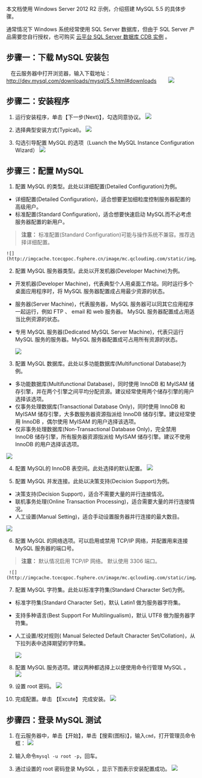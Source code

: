 本文档使用 Windows Server 2012 R2 示例，介绍搭建 MySQL 5.5 的具体步骤。

通常情况下 Windows 系统经常使用 SQL Server 数据库，但由于 SQL Server 产品需要您自行授权，也可购买 [云平台 SQL Server 数据库 CDB 实例](/product/sqlserver.html) 。

## 步骤一：下载 MySQL 安装包
&nbsp;&nbsp;&nbsp;在云服务器中打开浏览器，输入下载地址：http://dev.mysql.com/downloads/mysql/5.5.html#downloads
&nbsp;&nbsp;&nbsp;&nbsp;&nbsp;&nbsp;&nbsp;![](http://imgcache.tcecqpoc.fsphere.cn/image/mc.qcloudimg.com/static/img/b1da1513321247e0daf1163f529d4cd9/image.png)

## 步骤二：安装程序
 1. 运行安装程序，单击【下一步(Next)】，勾选同意协议。
![](http://imgcache.tcecqpoc.fsphere.cn/image/mc.qcloudimg.com/static/img/8dd2fc106b09c3538c1dd407c02adea4/image.png)
 
 2. 选择典型安装方式(Typical)。
![](http://imgcache.tcecqpoc.fsphere.cn/image/mc.qcloudimg.com/static/img/9f45d5441da017feca7eb9bdc11260fd/image.png)

 3. 勾选引导配置 MySQL 的选项（Luanch the MySQL Instance Configuration Wizard）
	![](http://imgcache.tcecqpoc.fsphere.cn/image/mc.qcloudimg.com/static/img/1a6b6ad499c0c00d294d6f24d5ee1645/image.png)

## 步骤三：配置 MySQL


 1. 配置 MySQL 的类型。此处以详细配置(Detailed Configuration)为例。
  - 详细配置(Detailed Configuration)，适合想要更加细粒度控制服务器配置的高级用户。
  - 标准配置(Standard Configuration)，适合想要快速启动 MySQL而不必考虑服务器配置的新用户。
 
 > **注意：**
 > 标准配置(Standard Configuration)可能与操作系统不兼容。推荐选择详细配置。

	![](http://imgcache.tcecqpoc.fsphere.cn/image/mc.qcloudimg.com/static/img/434424a84d76f9492c511f567ae2d03f/image.png)
 
 2.  配置 MySQL 服务器类型。此处以开发机器(Developer Machine)为例。
  - 开发机器(Developer Machine)，代表典型个人用桌面工作站。同时运行多个桌面应用程序时，将 MySQL 服务器配置成占用最少资源的状态。
  - 服务器(Server Machine)，代表服务器，MySQL 服务器可以同其它应用程序一起运行，例如 FTP 、 email 和 web 服务器。 MySQL 服务器配置成占用适当比例资源的状态。
  - 专用 MySQL 服务器(Dedicated MySQL Server Machine)，代表只运行 MySQL 服务的服务器。MySQL 服务器配置成可占用所有资源的状态。

	![](http://imgcache.tcecqpoc.fsphere.cn/image/mc.qcloudimg.com/static/img/11b1162dd70e46882a43933f517dcaf4/image.png)

 3. 配置 MySQL 数据库。此处以多功能数据库(Multifunctional Database)为例。
  - 多功能数据库(Multifunctional Database)，同时使用 InnoDB 和 MyISAM 储存引擎，并在两个引擎之间平均分配资源。建议经常使用两个储存引擎的用户选择该选项。
  - 仅事务处理数据库(Transactional Database Only)，同时使用 InnoDB 和 MyISAM 储存引擎，大多数服务器资源指派给 InnoDB 储存引擎。建议经常使用 InnoDB ，偶尔使用 MyISAM 的用户选择该选项。
  - 仅非事务处理数据库(Non-Transactional Database Only)，完全禁用 InnoDB 储存引擎，所有服务器资源指派给 MyISAM 储存引擎。建议不使用 InnoDB 的用户选择该选项。
 
 ![](http://imgcache.tcecqpoc.fsphere.cn/image/mc.qcloudimg.com/static/img/37972855d5c880e59b5310a7872491f1/image.png)

 4. 配置 MySQL的 InnoDB 表空间。此处选择的默认配置。
	![](http://imgcache.tcecqpoc.fsphere.cn/image/mc.qcloudimg.com/static/img/c4c8e8710e27b202a9694b2c1be0f4f6/image.png)

 5. 配置 MySQL 并发连接。此处以决策支持(Decision Support)为例。
  - 决策支持(Decision Support)，适合不需要大量的并行连接情况。
  - 联机事务处理(Online Transaction Processing)，适合需要大量的并行连接情况。
  - 人工设置(Manual Setting)，适合手动设置服务器并行连接的最大数目。
 
 ![](http://imgcache.tcecqpoc.fsphere.cn/image/mc.qcloudimg.com/static/img/ef17aa905ea5bdd50b1ad61b416be4ea/image.png)

 6. 配置 MySQL 的网络选项。可以启用或禁用 TCP/IP 网络，并配置用来连接 MySQL 服务器的端口号。
 > **注意：**
 > 默认情况启用 TCP/IP 网络。
 > 默认使用 3306 端口。
 
	 ![](http://imgcache.tcecqpoc.fsphere.cn/image/mc.qcloudimg.com/static/img/b864e47b1e4b0e87cd5015007f9bd8dc/image.png)

 7. 配置 MySQL 字符集。此处以标准字符集(Standard Character Set)为例。
  - 标准字符集(Standard Character Set)，默认 Latin1 做为服务器字符集。
  - 支持多种语言(Best Support For Multilingualism)，默认 UTF8 做为服务器字符集。
  - 人工设置/校对规则( Manual Selected Default Character Set/Collation)，从下拉列表中选择期望的字符集。
 
	![](http://imgcache.tcecqpoc.fsphere.cn/image/mc.qcloudimg.com/static/img/31c4f7f13a2b5b6aa0754cc3e4bd526e/image.png)

 8. 配置 MySQL 服务选项。建议两种都选择上以便使用命令行管理 MySQL 。
	![](http://imgcache.tcecqpoc.fsphere.cn/image/mc.qcloudimg.com/static/img/9f24e245f4b5d08e9d0658aa21cd70cd/image.png)

 9. 设置 root 密码。
	![](http://imgcache.tcecqpoc.fsphere.cn/image/mc.qcloudimg.com/static/img/65a265bcc69d6a75f0da51387dd3aedf/image.png)

 10. 完成配置。单击 【Excute】 完成安装。
	![](http://imgcache.tcecqpoc.fsphere.cn/image/mc.qcloudimg.com/static/img/fd815f05c40d11c61d801a321131e3ec/image.png)

## 步骤四：登录 MySQL 测试

1. 在云服务器中，单击【开始】，单击【搜索(图标)】，输入```cmd```，打开管理员命令框：
![](http://imgcache.tcecqpoc.fsphere.cn/image/mc.qcloudimg.com/static/img/c7920f20daff62d136f6ba7987fb2ac8/image.png)

2. 输入命令```mysql -u root -p```，回车。
 
3. 通过设置的 root 密码登录 MySQL ，显示下图表示安装配置成功。
![](http://imgcache.tcecqpoc.fsphere.cn/image/mc.qcloudimg.com/static/img/18aef21cabf34db1bca266a8977018f4/image.png)


